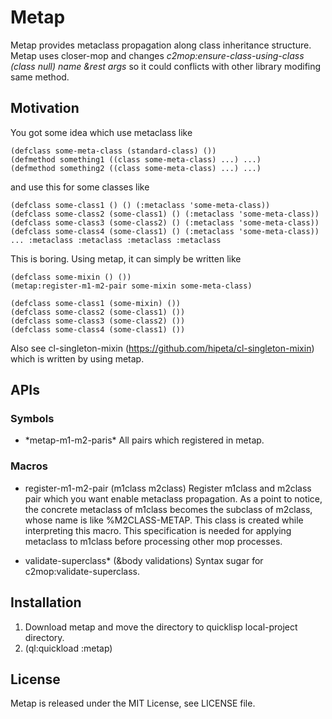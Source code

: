 # Metap

Metap provides metaclass propagation along class inheritance structure.
Metap uses closer-mop and changes *c2mop:ensure-class-using-class (class null) name &rest args* so it could conflicts with other library modifing same method.

## Motivation

You got some idea which use metaclass like

```
(defclass some-meta-class (standard-class) ())
(defmethod something1 ((class some-meta-class) ...) ...)
(defmethod something2 ((class some-meta-class) ...) ...)
```

and use this for some classes like

```
(defclass some-class1 () () (:metaclass 'some-meta-class))
(defclass some-class2 (some-class1) () (:metaclass 'some-meta-class))
(defclass some-class3 (some-class2) () (:metaclass 'some-meta-class))
(defclass some-class4 (some-class1) () (:metaclass 'some-meta-class))
... :metaclass :metaclass :metaclass :metaclass
```

This is boring.
Using metap, it can simply be written like

```
(defclass some-mixin () ())
(metap:register-m1-m2-pair some-mixin some-meta-class)

(defclass some-class1 (some-mixin) ())
(defclass some-class2 (some-class1) ())
(defclass some-class3 (some-class2) ())
(defclass some-class4 (some-class1) ())
```

Also see cl-singleton-mixin (https://github.com/hipeta/cl-singleton-mixin) which is written by using metap.

## APIs

### Symbols

- \*metap-m1-m2-paris\*
All pairs which registered in metap.

### Macros

- register-m1-m2-pair (m1class m2class)
Register m1class and m2class pair which you want enable metaclass propagation.
As a point to notice, the concrete metaclass of m1class becomes the subclass of m2class, whose name is like %M2CLASS-METAP. This class is created while interpreting this macro. This specification is needed for applying metaclass to m1class before processing other mop processes.

- validate-superclass* (&body validations)
Syntax sugar for c2mop:validate-superclass.

## Installation

1. Download metap and move the directory to quicklisp local-project directory.
1. (ql:quickload :metap)

## License

Metap is released under the MIT License, see LICENSE file.
